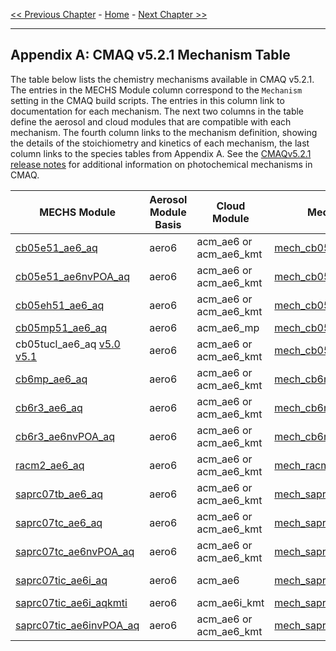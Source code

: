 <!-- BEGIN COMMENT -->

[<< Previous Chapter](CMAQ_OGD_ch13_support.md) - [Home](README.md) - [Next Chapter >>](CMAQ_OGD_glossary.md)

<!-- END COMMENT -->

* * *

## Appendix A: CMAQ v5.2.1 Mechanism Table
The table below lists the chemistry mechanisms available in CMAQ v5.2.1.  The entries in the MECHS Module column correspond to the `Mechanism` setting in the CMAQ build scripts. The entries in this column link to documentation for each mechanism.   The next two columns in the table define the aerosol and cloud modules that are compatible with each mechanism. The fourth column links to the mechanism definition, showing the details of the stoichiometry and kinetics of each mechanism, the last column links to the species tables from Appendix A.  See the [CMAQv5.2.1 release notes](https://github.com/USEPA/CMAQ/blob/5.2.1/CCTM/docs/Release_Notes/CMAQv5.2.1_Mechanisms.md) for additional information on photochemical mechanisms in CMAQ.

|**MECHS Module**|**Aerosol Module Basis**|**Cloud Module**|**Mechanism Definition**|**Gas Species Table**|**Aerosol Species Table**|
|----------------------------------------------------------|------------------|-----------------------|--------------------|---------------------------|-------------------|
| [cb05e51_ae6_aq](https://www.airqualitymodeling.org/index.php/CMAQ_v5.1_CB05_updates) | aero6 | acm_ae6 or acm_ae6_kmt|[mech_cb05e51_ae6_aq.def](../../CCTM/src/MECHS/cb05e51_ae6_aq/mech_cb05e51_ae6_aq.def)|[**Table A1**](./Appendix_A/cb05e51_ae6_aq/cb05e51_ae6_aq_species_table.md)|[**Table B1**](./Appendix_A/cb05e51_ae6_aq/AE6_species_table.md)|
| [cb05e51_ae6nvPOA_aq](../../CCTM/docs/Release_Notes/SemiVolPOA_pcSOA.md) | aero6 | acm_ae6 or acm_ae6_kmt|[mech_cb05e51_ae6nvPOA_aq.def](../../CCTM/src/MECHS/cb05e51_ae6nvPOA_aq/mech_cb05e51_ae6nvPOA_aq.def) | |
| [cb05eh51_ae6_aq](../../CCTM/docs/Release_Notes/Halogen_Chemistry.md) | aero6 | acm_ae6 or acm_ae6_kmt| [mech_cb05eh51_ae6_aq.def](../../CCTM/src/MECHS/cb05eh51_ae6_aq/mech_cb05eh51_ae6_aq.def) | |
| [cb05mp51_ae6_aq](https://www.airqualitymodeling.org/index.php/CMAQ_v5.1_cb05mp51_ae6_aq) | aero6 | acm_ae6_mp|[mech_cb05mp51_ae6_aq.def](../../CCTM/src/MECHS/cb05mp51_ae6_aq/mech_cb05mp51_ae6_aq.def) | |
| cb05tucl_ae6_aq [v5.0](https://www.airqualitymodeling.org/index.php/CMAQv5.0_Chemistry_Notes#CB05TUCL) [v5.1](https://www.airqualitymodeling.org/index.php/CMAQ_v5.1_CB05_updates#CB05tucl_Mechanism_Updates) | aero6 | acm_ae6 or acm_ae6_kmt|[mech_cb05tucl_ae6_aq.def](../../CCTM/src/MECHS/cb05tucl_ae6_aq/mech_cb05tucl_ae6_aq.def) |[**Table A2**](./Appendix_A/cb05tucl/cb05tucl_species_table.md)|[**Table B2**](./Appendix_A/cb05tucl/AE6_species_table.md)
| [cb6mp_ae6_aq](../../CCTM/docs/Release_Notes/CB6_release_notes.md) | aero6 | acm_ae6 or acm_ae6_kmt| [mech_cb6mp_ae6_aq.def](../../CCTM/src/MECHS/cb6mp_ae6_aq/mech_cb6mp_ae6_aq.def) |[**Table A3**](./Appendix_A/cb6mp_ae6_aq/CB6_species_table.md)|[**Table B3**](./Appendix_A/cb6mp_ae6_aq/AE6_species_table.md)
| [cb6r3_ae6_aq](../../CCTM/docs/Release_Notes/CB6_release_notes.md) | aero6 | acm_ae6 or acm_ae6_kmt| [mech_cb6r3_ae6_aq.def](../../CCTM/src/MECHS/cb6r3_ae6_aq/mech_cb6r3_ae6_aq.def) |[**Table A4**](./Appendix_A/cb6r3_ae6_aq/CB6_species_table.md)|[**Table B4**](./Appendix_A/cb6r3_ae6_aq/AE6_species_table.md)
| [cb6r3_ae6nvPOA_aq](../../CCTM/docs/Release_Notes/SemiVolPOA_pcSOA.md) | aero6 | acm_ae6 or acm_ae6_kmt|[mech_cb6r3_ae6nvPOA_aq.def](../../CCTM/src/MECHS/cb6r3_ae6nvPOA_aq/mech_cb6r3_ae6nvPOA_aq.def) | |
| [racm2_ae6_aq](https://www.airqualitymodeling.org/index.php/CMAQv5.0.2_gas-phase_chemistry#New_Mechanism:_RACM2) | aero6 | acm_ae6 or acm_ae6_kmt|[mech_racm2_ae6_aq.def](../../CCTM/src/MECHS/racm2_ae6_aq/mech_racm2_ae6_aq.def) |[**Table A5**](./Appendix_A/racm2_ae6_aq/racm2_ae6_aq_species_table.md)|[**Table B5**](./Appendix_A/racm2_ae6_aq/AE6_species_table.md)|
| [saprc07tb_ae6_aq](https://www.airqualitymodeling.org/index.php/CMAQv5.0_Chemistry_Notes#SAPRC07T) | aero6 | acm_ae6 or acm_ae6_kmt|[mech_saprc07tb_ae6_aq.def](../../CCTM/src/MECHS/saprc07tb_ae6_aq/mech_saprc07tb_ae6_aq.def) |[**Table A6**](./Appendix_A/saprc07tb_ae6_aq/saprc07tb_ae6_aq_species_table.md)|[**Table B6**](./Appendix_A/saprc07tb_ae6_aq/AE6_species_table.md)|
| [saprc07tc_ae6_aq](https://www.airqualitymodeling.org/index.php/CMAQv5.0_Chemistry_Notes#SAPRC07T) | aero6 | acm_ae6 or acm_ae6_kmt| [mech_saprc07tc_ae6_aq.def](../../CCTM/src/MECHS/saprc07tc_ae6_aq/mech_saprc07tc_ae6_aq.def) |[**Table A7**](./Appendix_A/saprc07tc_ae6_aq/saprc07tc_ae6_aq_species_table.md)|[**Table  B7](./Appendix_A/saprc07tc_ae6_aq/AE6_species_table.md)|
| [saprc07tc_ae6nvPOA_aq](../../CCTM/docs/Release_Notes/SemiVolPOA_pcSOA.md) | aero6 | acm_ae6 or acm_ae6_kmt|[mech_saprc07tc_ae6nvPOA_aq.def](../../CCTM/src/MECHS/saprc07tc_ae6nvPOA_aq/mech_saprc07tc_ae6nvPOA_aq.def) | |
| [saprc07tic_ae6i_aq](https://www.airqualitymodeling.org/index.php/CMAQ_v5.1_SAPRC07tic_AE6i) | aero6 | acm_ae6|[mech_saprc07tic_ae6i_aq.def](../../CCTM/src/MECHS/saprc07tic_ae6i_aq/mech_saprc07tic_ae6i_aq.def) |[**Table A8**](./Appendix_A/saprc07tic_ae6i_aq/saprc07tic_ae6i_aq_species_table.md)|[**Table B8**](./Appendix_A/saprc07tic_ae6i_aq/AE6_species_table.md)|
| [saprc07tic_ae6i_aqkmti](https://www.airqualitymodeling.org/index.php/CMAQv5.1_Aqueous_Chemistry#Additional_options_associated_with_AQCHEM-KMT.28I.29) | aero6 | acm_ae6i_kmt|[mech_saprc07tic_ae6i_aqkmti.def](../../CCTM/src/MECHS/saprc07tic_ae6i_aqkmti/mech_saprc07tic_ae6i_aq.def) | |
| [saprc07tic_ae6invPOA_aq](../../CCTM/docs/Release_Notes/SemiVolPOA_pcSOA.md) | aero6 | acm_ae6 or acm_ae6_kmt|[mech_saprc07tic_ae6invPOA_aq.def](../../CCTM/src/MECHS/saprc07tic_ae6invPOA_aq/mech_saprc07tic_ae6invPOA_aq.def) | |
